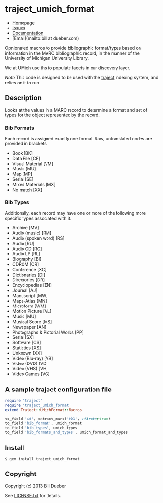 # traject_umich_format
* [Homepage](https://github.com/billdueber/traject_umich_format#readme)
* [Issues](https://github.com/billdueber/traject_umich_format/issues)
* [Documentation](http://rubydoc.info/gems/traject_umich_format/frames)
* [Email](mailto:bill at dueber.com)


Opnionated macros to provide bibliographic format/types based on information in the
MARC bibliographic record, in the manner of the University of Michigan
University Library.

We at UMich use ths to populate facets in our discovery layer.


*Note* This code is designed to be used with the [traject](http://github.com/jrochkind/traject)
indexing system, and relies on it to run.


## Description

Looks at the values in a MARC record to determine a format and set of types for the object represented by the record.

### Bib Formats

Each record is assigned exactly one format. Raw, untranslated codes are provided in brackets.

* Book [BK]
* Data File [CF]
* Visual Material [VM]
* Music [MU]
* Map [MP]
* Serial [SE]
* Mixed Materials [MX]
* No match [XX]

### Bib Types

Additionally, each record may have one or more of the following more specific types associated with it.

* Archive [MV]
* Audio  (music) [RM]
* Audio  (spoken word) [RS]
* Audio [RU]
* Audio CD [RC]
* Audio LP [RL]
* Biography [BI]
* CDROM [CR]
* Conference [XC]
* Dictionaries [DI]
* Directories [DR]
* Encyclopedias [EN]
* Journal [AJ]
* Manuscript [MW]
* Maps-Atlas [MN]
* Microform [WM]
* Motion Picture [VL]
* Music [MU]
* Musical Score [MS]
* Newspaper [AN]
* Photographs & Pictorial Works [PP]
* Serial [SX]
* Software [CS]
* Statistics [XS]
* Unknown  [XX]
* Video  (Blu-ray) [VB]
* Video  (DVD) [VD]
* Video  (VHS) [VH]
* Video Games [VG]


## A sample traject configuration file

```ruby
require 'traject'
require 'traject_umich_format'
extend Traject::UMichFormat::Macros

to_field 'id', extract_marc('001', :first=>true)
to_field 'bib_format', umich_format
to_field 'bib_types', umich_types
to_field 'bib_formats_and_types', umich_format_and_types

```


## Install

    $ gem install traject_umich_format

## Copyright

Copyright (c) 2013 Bill Dueber

See [LICENSE.txt](LICENSE.txt) for details.
